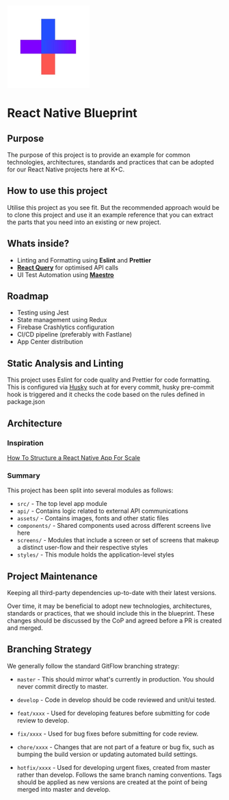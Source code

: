 ![](/src/assets/imgs/logo.png)

# React Native Blueprint

## Purpose

The purpose of this project is to provide an example for common technologies, architectures, standards and practices that can be adopted for our React Native projects here at K+C.

## How to use this project

Utilise this project as you see fit. But the recommended approach would be to clone this project and use it an example reference that you can extract the parts that you need into an existing or new project.

## Whats inside?

- Linting and Formatting using **Eslint** and **Prettier**
- [**React Query**](https://tanstack.com/query/v4) for optimised API calls
- UI Test Automation using [**Maestro**](https://maestro.mobile.dev/)

## Roadmap

- Testing using Jest
- State management using Redux
- Firebase Crashlytics configuration
- CI/CD pipeline (preferably with Fastlane)
- App Center distribution

## Static Analysis and Linting

This project uses Eslint for code quality and Prettier for code formatting. This is configured via [Husky](https://www.npmjs.com/package/husky) such at for every commit, husky pre-commit hook is triggered and it checks the code based on the rules defined in package.json

## Architecture

### Inspiration

[How To Structure a React Native App For Scale](https://medium.com/the-andela-way/how-to-structure-a-react-native-app-for-scale-a29194cd33fc)

### Summary

This project has been split into several modules as follows:

- `src/` - The top level app module
- `api/` - Contains logic related to external API communications
- `assets/` - Contains images, fonts and other static files
- `components/` - Shared components used across different screens live here
- `screens/` - Modules that include a screen or set of screens that makeup a distinct user-flow and their respective styles
- `styles/` - This module holds the application-level styles
<!-- To Add: tests, fastlane, navigation etc -->

## Project Maintenance

Keeping all third-party dependencies up-to-date with their latest versions.

Over time, it may be beneficial to adopt new technologies, architectures, standards or practices, that we should include this in the blueprint. These changes should be discussed by the CoP and agreed before a PR is created and merged.

## Branching Strategy

We generally follow the standard GitFlow branching strategy:

- `master` - This should mirror what's currently in production. You should never commit directly to master.

- `develop` - Code in develop should be code reviewed and unit/ui tested.

- `feat/xxxx` - Used for developing features before submitting for code review to develop.

- `fix/xxxx` - Used for bug fixes before submitting for code review.

- `chore/xxxx` - Changes that are not part of a feature or bug fix, such as bumping the build version or updating automated build settings.

- `hotfix/xxxx` - Used for developing urgent fixes, created from master rather than develop. Follows the same branch naming conventions. Tags should be applied as new versions are created at the point of being merged into master and develop.
